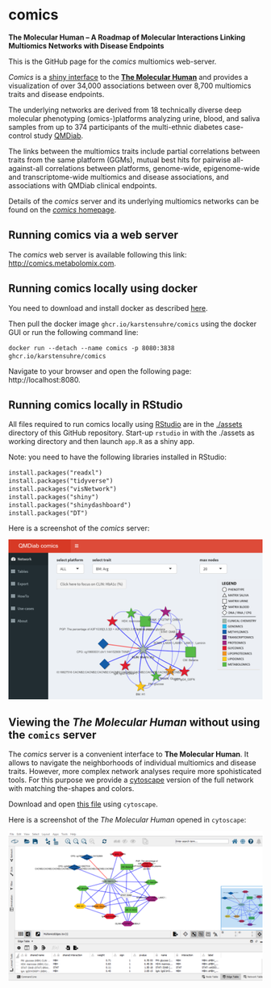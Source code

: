# comics
**The Molecular Human – A Roadmap of Molecular Interactions Linking Multiomics Networks with Disease Endpoints**

This is the GitHub page for the *comics* multiomics web-server.

*Comics* is a [shiny interface](http://comics.metabolomix.com) to the [**The Molecular Human**](http://www.metabolomix.com/comics) and provides a visualization of over 34,000 associations between over 8,700 multiomics traits and disease endpoints.

The underlying networks are derived from 18 technically diverse deep molecular phenotyping (omics-)platforms analyzing urine, blood, and saliva samples from up to 374 participants of the multi-ethnic diabetes case-control study [QMDiab](https://academic.oup.com/jcem/article/99/3/E479/2537128).

The links between the multiomics traits include partial correlations between traits from the same platform (GGMs), mutual best hits for pairwise all-against-all correlations between platforms, genome-wide, epigenome-wide and transcriptome-wide multiomics and disease associations, and associations with QMDiab clinical endpoints.

Details of the *comics* server and its underlying multiomics networks can be found on the [*comics* homepage](http://www.metabolomix.com/comics/).

## Running comics via a web server 
The *comics* web server is available following this link: http://comics.metabolomix.com.

## Running comics locally using docker
You need to download and install docker as described [here](https://www.docker.com/get-started/).

Then pull the docker image `ghcr.io/karstensuhre/comics` using the docker GUI or run the following command line:

```
docker run --detach --name comics -p 8080:3838 ghcr.io/karstensuhre/comics
```

Navigate to your browser and open the following page: http://localhost:8080.

## Running comics locally in RStudio
All files required to run comics locally using [RStudio](https://www.rstudio.com) are in the [./assets](./assets) directory of this GitHub repository. Start-up `rstudio` in with the ./assets as working directory and then launch `app.R` as a shiny app.

Note: you need to have the following libraries installed in RStudio:
```
install.packages("readxl")
install.packages("tidyverse")
install.packages("visNetwork")
install.packages("shiny")
install.packages("shinydashboard")
install.packages("DT")
```

Here is a screenshot of the *comics* server:

![Comics Screenshot](ComicsScreenshot1.png)

## Viewing the *The Molecular Human* without using the `comics` server

The *comics* server is a convenient interface to **The Molecular Human**. It allows to navigate the neighborhoods of individual multiomics and disease traits. However, more complex network analyses require more spohisticated tools. For this purpose we provide a [cytoscape](https://cytoscape.org/) version of the full network with matching the-shapes and colors.

Download and open [this file](cytoscape/MultiomicsNetwork.cys) using `cytoscape`.

Here is a screenshot of the *The Molecular Human* opened in `cytoscape`:

![Cytoscape Screenshot](CytoscapeScreenshot1.png)

